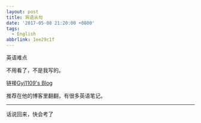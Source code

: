 ```yaml
---
layout: post
title: 宾语从句
date: '2017-05-08 21:20:00 +0800'
tags:
  - English
abbrlink: 1ee29c1f
---
```


英语难点

不用看了，不是我写的。

链接[Gyj1109's Blog](https://gyj1109.tk/archives/20151212/English-Object_Clauses/)

推荐在他的博客里翻翻，有很多英语笔记。

***

话说回来，快会考了

